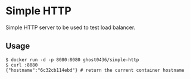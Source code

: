 # Simple HTTP

Simple HTTP server to be used to test load balancer.

## Usage

```shell script
$ docker run -d -p 8080:8080 ghost0436/simple-http
$ curl :8080
{"hostname":"6c32cb114ebd"} # return the current container hostname
```
